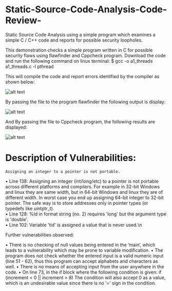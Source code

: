 # Static-Source-Code-Analysis-Code-Review-
Static Source Code Analysis using a simple program which examines a simple C / C++ code and reports for possible security loopholes.

This demonstration checks a simple program written in C for possible security flaws using flawfinder and Cppcheck program. Download the
code and run the following command on linux terminal:
   $ gcc -o a1_threads a1_threads.c -l pthread
   
This will compile the code and report errors identified by the compiler as shown below:

![alt text](https://image.ibb.co/nkwfC7/error.png)

By passing the file to the program flawfinder the following output is display:

![alt text](https://image.ibb.co/dmu0C7/p2.png)

And By passing the file to Cppcheck program, the following results are displayed:

![alt text](https://image.ibb.co/eSZNAS/cppcheck.png)

# Description of Vulnerabilities:

    Assigning an integer to a pointer is not portable.
•	 Line 138: Assigning an integer (int/long/etc) to a pointer is not portable across different platforms and compilers. For example in 32-bit Windows and linux they are same width, but in 64-bit Windows and linux they are of different width. In worst case you end up assigning 64-bit integer to 32-bit pointer. The safe way is to store addresses only in pointer types (or typedefs like uintptr_t).  
•	Line 128: %ld in format string (no. 2) requires 'long' but the argument type is 'double'.  
•	Line 102: Variable 'tid' is assigned a value that is never used.\n

Further vulnerabilities observed:

•	There is no checking of null values being entered in the ‘main’, which leads to a vulnerability which may be prone to variable modification.
•	The program does not check whether the entered input is a valid numeric input (line 51 - 62), thus this program can accept alphabets and characters as well.
•	There is no means of accepting input from the user anywhere in the code.
•	On line 73, in the if block where the following condition is given:
if (increment < 0 || increment > 8)
The condition will also accept 0 as a value, which is an undesirable value since there is no ‘=’ sign in the condition.


